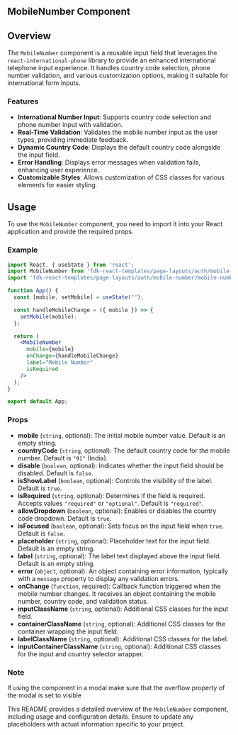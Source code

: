 ## MobileNumber Component

## Overview
The `MobileNumber` component is a reusable input field that leverages the `react-international-phone` library to provide an enhanced international telephone input experience. It handles country code selection, phone number validation, and various customization options, making it suitable for international form inputs.

### Features

- **International Number Input**: Supports country code selection and phone number input with validation.
- **Real-Time Validation**: Validates the mobile number input as the user types, providing immediate feedback.
- **Dynamic Country Code**: Displays the default country code alongside the input field.
- **Error Handling**: Displays error messages when validation fails, enhancing user experience.
- **Customizable Styles**: Allows customization of CSS classes for various elements for easier styling.

## Usage
To use the `MobileNumber` component, you need to import it into your React application and provide the required props.

### Example

```jsx
import React, { useState } from 'react';
import MobileNumber from 'fdk-react-templates/page-layouts/auth/mobile-number/mobile-number';
import 'fdk-react-templates/page-layouts/auth/mobile-number/mobile-number.css';

function App() {
  const [mobile, setMobile] = useState("");

  const handleMobileChange = ({ mobile }) => {
    setMobile(mobile);
  };

  return (
    <MobileNumber
      mobile={mobile}
      onChange={handleMobileChange}
      label="Mobile Number"
      isRequired
    />
  );
}

export default App;

```

### Props

- **mobile** (`string`, optional): The initial mobile number value. Default is an empty string.
- **countryCode** (`string`, optional): The default country code for the mobile number. Default is `"91"` (India).
- **disable** (`boolean`, optional): Indicates whether the input field should be disabled. Default is `false`.
- **isShowLabel** (`boolean`, optional): Controls the visibility of the label. Default is `true`.
- **isRequired** (`string`, optional): Determines if the field is required. Accepts values `"required"` or `"optional"`. Default is `"required"`.
- **allowDropdown** (`boolean`, optional): Enables or disables the country code dropdown. Default is `true`.
- **isFocused** (`boolean`, optional): Sets focus on the input field when `true`. Default is `false`.
- **placeholder** (`string`, optional): Placeholder text for the input field. Default is an empty string.
- **label** (`string`, optional): The label text displayed above the input field. Default is an empty string.
- **error** (`object`, optional): An object containing error information, typically with a `message` property to display any validation errors.
- **onChange** (`function`, required): Callback function triggered when the mobile number changes. It receives an object containing the mobile number, country code, and validation status.
- **inputClassName** (`string`, optional): Additional CSS classes for the input field.
- **containerClassName** (`string`, optional): Additional CSS classes for the container wrapping the input field.
- **labelClassName** (`string`, optional): Additional CSS classes for the label.
- **inputContainerClassName** (`string`, optional): Additional CSS classes for the input and country selector wrapper.

### Note

If using the component in a modal make sure that the overflow property of the modal is set to visible

This README provides a detailed overview of the `MobileNumber` component, including usage and configuration details. Ensure to update any placeholders with actual information specific to your project.
